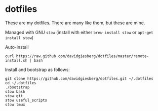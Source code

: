 dotfiles
========

These are my dotfiles. There are many like them, but these are mine.

Managed with GNU `stow` (install with either `brew install stow` or `apt-get install stow`)

Auto-install

```
curl https://raw.github.com/davidgiesberg/dotfiles/master/remote-install.sh | bash
```

Install and bootstrap as follows:

```
git clone https://github.com/davidgiesberg/dotfiles.git ~/.dotfiles
cd ~/.dotfiles
./bootstrap
stow bash
stow git
stow useful_scripts
stow tmux
```
